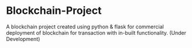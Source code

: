 # Blockchain-Project
A blockchain project created using python & flask for commercial deployment of blockchain for transaction with in-built functionality.
(Under Development)
